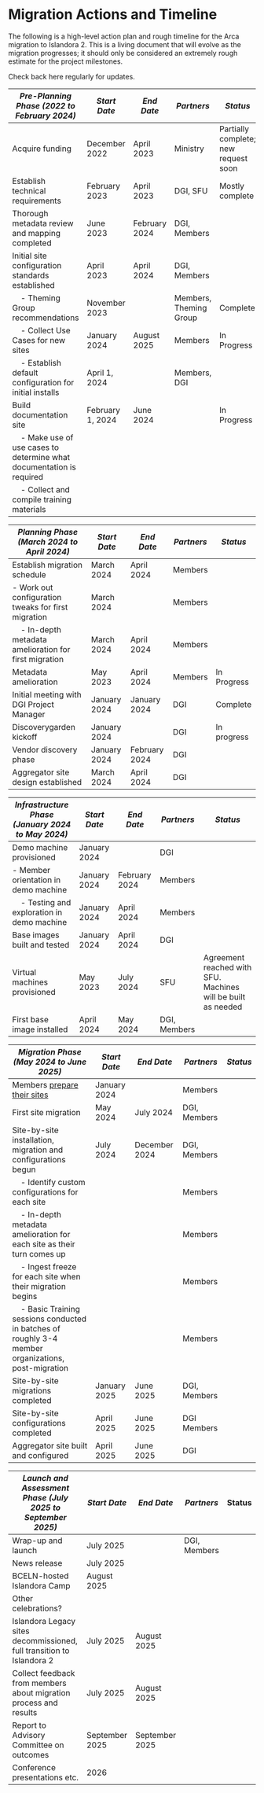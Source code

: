 # Migration Actions and Timeline

The following is a high-level action plan and rough timeline for the Arca 
migration to Islandora 2. This is a living document that will evolve 
as the migration progresses; it should only be considered an 
extremely rough estimate for the project milestones.

Check back here regularly for updates.

| *Pre-Planning Phase (2022 to February 2024)*                            | *Start Date*     | *End Date*    | *Partners*             | *Status*                             |
| ----------------------------------------------------------------------- | ---------------- | ------------- | ---------------------- | ------------------------------------ |
| Acquire funding                                                         | December 2022    | April 2023    | Ministry               | Partially complete; new request soon |
| Establish technical requirements                                        | February 2023    | April 2023    | DGI, SFU               | Mostly complete                      |
| Thorough metadata review and mapping completed                          | June 2023        | February 2024 | DGI, Members           |                                      |
| Initial site configuration standards established                        | April 2023       | April 2024    | DGI, Members           |                                      |
|     - Theming Group recommendations                                     | November 2023    |               | Members, Theming Group | Complete                             |
|     - Collect Use Cases for new sites                                   | January 2024     | August 2025   | Members                | In Progress                          |
|     - Establish default configuration for initial installs              | April 1, 2024    |               | Members, DGI           |                                      |
| Build documentation site                                                | February 1, 2024 | June 2024     |                        | In Progress                          |
|     - Make use of use cases to determine what documentation is required |                  |               |                        |                                      |
|     - Collect and compile training materials                            |                  |               |                        |                                      |


| *Planning Phase (March 2024 to April 2024)*              | *Start Date* | *End Date*    | *Partners* | *Status*  |
| -------------------------------------------------------- | ------------ | ------------- | -------- | ----------- |
| Establish migration schedule                             | March 2024   | April 2024    | Members  |             |
|     - Work out configuration tweaks for first migration  | March 2024   |               | Members  |             |
|     - In-depth metadata amelioration for first migration | March 2024   | April 2024    | Members  |             |
| Metadata amelioration                                    | May 2023     | April 2024    | Members  | In Progress |
| Initial meeting with DGI Project Manager                 | January 2024 | January 2024  | DGI      | Complete    |
| Discoverygarden kickoff                                  | January 2024 |               | DGI      | In progress |
| Vendor discovery phase                                   | January 2024 | February 2024 | DGI      |             |
| Aggregator site design established                       | March 2024   | April 2024    | DGI      |             |


| *Infrastructure Phase (January 2024 to May 2024)* | *Start Date*   | *End Date* | *Partners*   | *Status*                                                      |
| ----------------------------------------------- | ------------ | ------------- | ------------ | ------------------------------------------------------------- |
| Demo machine provisioned                        | January 2024 |               | DGI          |                                                               |
|     - Member orientation in demo machine        | January 2024 | February 2024 | Members      |                                                               |
|     - Testing and exploration in demo machine   | January 2024 | April 2024    | Members      |                                                               |
| Base images built and tested                    | January 2024 | April 2024    | DGI          |                                                               |
| Virtual machines provisioned                    | May 2023     | July 2024     | SFU          | Agreement reached with SFU. Machines will be built as needed |
| First base image installed                      | April 2024   | May 2024      | DGI, Members |                                                               |


| *Migration Phase (May 2024 to June 2025)*                                                              | *Start Date* | *End Date*    | *Partners*   | *Status* |
| ------------------------------------------------------------------------------------------------------ | ------------ | ------------- | ------------ | ------ |
| Members [prepare their sites](/arca-docs/migration/migration-tasks/migration-preparation/)             | January 2024	|               | Members      |        |
| First site migration                                                                                   | May 2024     | July 2024     | DGI, Members |        |
| Site-by-site installation, migration and configurations begun                                          | July 2024    | December 2024 | DGI, Members |        |
|     - Identify custom configurations for each site                                                     |              |               | Members      |        |
|     - In-depth metadata amelioration for each site as their turn comes up                              |              |               | Members      |        |
|     - Ingest freeze for each site when their migration begins                                          |              |               | Members      |        |
|     - Basic Training sessions conducted in batches of roughly 3-4 member organizations, post-migration |              |               | Members      |        |
| Site-by-site migrations completed                                                                      | January 2025 | June 2025     | DGI, Members |        |
| Site-by-site configurations completed                                                                  | April 2025   | June 2025     | DGI Members  |        |
| Aggregator site built and configured                                                                   | April 2025   | June 2025     | DGI          |        |


| *Launch and Assessment Phase (July 2025 to September 2025)*           | *Start Date*   | *End Date*     | *Partners*   | Status |
| --------------------------------------------------------------------- | -------------- | -------------- | ------------ | ------ |
| Wrap-up and launch                                                    | July 2025      |                | DGI, Members |        |
| News release                                                          | July 2025      |                |              |        |
| BCELN-hosted Islandora Camp                                           | August 2025    |                |              |        |
| Other celebrations?                                                   |                |                |              |        |
| Islandora Legacy sites decommissioned, full transition to Islandora 2 | July 2025      | August 2025    |              |        |
| Collect feedback from members about migration process and results     | July 2025      | August 2025    |              |        |
| Report to Advisory Committee on outcomes                              | September 2025 | September 2025 |              |        |
| Conference presentations etc.                                         | 2026           |                |              |        |

